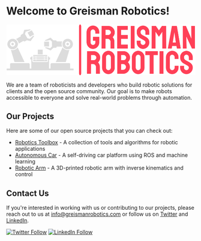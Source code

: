 # Welcome to Greisman Robotics!

![robot](logo-no-background.png)

We are a team of roboticists and developers who build robotic solutions for clients and the open source community. Our goal is to make robots accessible to everyone and solve real-world problems through automation.

## Our Projects

Here are some of our open source projects that you can check out:

- [Robotics Toolbox](https://github.com/greisman/robotics-toolbox) - A collection of tools and algorithms for robotic applications
- [Autonomous Car](https://github.com/greisman/autonomous-car) - A self-driving car platform using ROS and machine learning
- [Robotic Arm](https://github.com/greisman/robotic-arm) - A 3D-printed robotic arm with inverse kinematics and control

## Contact Us

If you're interested in working with us or contributing to our projects, please reach out to us at info@greismanrobotics.com or follow us on [Twitter](https://twitter.com/greismanrobotic) and [LinkedIn](https://www.linkedin.com/company/greismanrobotics/).

[![Twitter Follow](https://img.shields.io/twitter/follow/greismanrobotic?style=social)](https://twitter.com/greismanrobotic)
[![LinkedIn Follow](https://img.shields.io/badge/LinkedIn-Follow-blue)](https://www.linkedin.com/company/greismanrobotics/)

